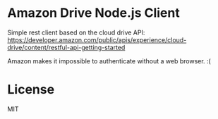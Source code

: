 # Amazon Drive Node.js Client

Simple rest client based on the cloud drive API:
https://developer.amazon.com/public/apis/experience/cloud-drive/content/restful-api-getting-started

Amazon makes it impossible to authenticate without a web browser. :(

# License
MIT
